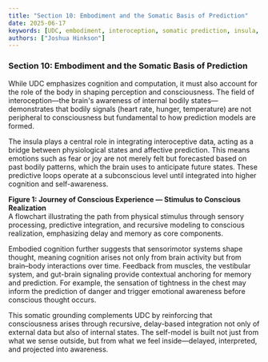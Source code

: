 ```yaml
---
title: "Section 10: Embodiment and the Somatic Basis of Prediction"
date: 2025-06-17
keywords: [UDC, embodiment, interoception, somatic prediction, insula, affective forecasting, conscious architecture, embodied cognition]
authors: ["Joshua Hinkson"]
---
```


### **Section 10: Embodiment and the Somatic Basis of Prediction**

While UDC emphasizes cognition and computation, it must also account for the role of the body in shaping perception and consciousness. The field of interoception—the brain's awareness of internal bodily states—demonstrates that bodily signals (heart rate, hunger, temperature) are not peripheral to consciousness but fundamental to how prediction models are formed.

The insula plays a central role in integrating interoceptive data, acting as a bridge between physiological states and affective prediction. This means emotions such as fear or joy are not merely felt but forecasted based on past bodily patterns, which the brain uses to anticipate future states. These predictive loops operate at a subconscious level until integrated into higher cognition and self-awareness.

**Figure 1: Journey of Conscious Experience — Stimulus to Conscious Realization**  
A flowchart illustrating the path from physical stimulus through sensory processing, predictive integration, and recursive modeling to conscious realization, emphasizing delay and memory as core components.

Embodied cognition further suggests that sensorimotor systems shape thought, meaning cognition arises not only from brain activity but from brain–body interactions over time. Feedback from muscles, the vestibular system, and gut-brain signaling provide contextual anchoring for memory and prediction. For example, the sensation of tightness in the chest may inform the prediction of danger and trigger emotional awareness before conscious thought occurs.

This somatic grounding complements UDC by reinforcing that consciousness arises through recursive, delay-based integration not only of external data but also of internal states. The self-model is built not just from what we sense outside, but from what we feel inside—delayed, interpreted, and projected into awareness.
